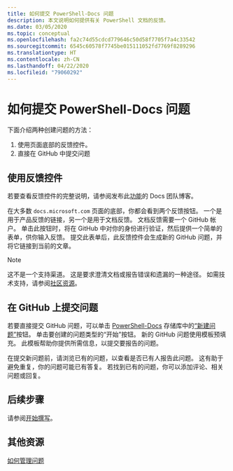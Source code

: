 ```yaml
---
title: 如何提交 PowerShell-Docs 问题
description: 本文说明如何提供有关 PowerShell 文档的反馈。
ms.date: 03/05/2020
ms.topic: conceptual
ms.openlocfilehash: fa2c74d55cdcd779646c50d58f7705f7a4c33542
ms.sourcegitcommit: 6545c60578f7745be015111052fd7769f8289296
ms.translationtype: HT
ms.contentlocale: zh-CN
ms.lasthandoff: 04/22/2020
ms.locfileid: "79060292"
---
```

# <a name="how-to-file-a-powershell-docs-issue"></a>如何提交 PowerShell-Docs 问题

下面介绍两种创建问题的方法：

1. 使用页面底部的反馈控件。
1. 直接在 GitHub 中提交问题

## <a name="using-the-feedback-controls"></a>使用反馈控件

若要查看反馈控件的完整说明，请参阅发布此[功能][feedback]的 Docs 团队博客。

在大多数 `docs.microsoft.com` 页面的底部，你都会看到两个反馈按钮。 一个是用于产品反馈的链接，另一个是用于文档反馈。 文档反馈需要一个 GitHub 帐户。 单击此按钮时，将在 GitHub 中对你的身份进行验证，然后提供一个简单的表单，供你输入反馈。 提交此表单后，此反馈控件会生成新的 GitHub 问题，并将它链接到当前的文章。

> [!NOTE]
> 这不是一个支持渠道。 这是要求澄清文档或报告错误和遗漏的一种途径。 如需技术支持，请参阅[社区资源](../community-support.md)。

## <a name="filing-issues-on-github"></a>在 GitHub 上提交问题

若要直接提交 GitHub 问题，可以单击 [PowerShell-Docs][docs-issues] 存储库中的[“新建问题”][new-issue]按钮。 单击要创建的问题类型的“开始”按钮。 新的 GitHub 问题使用模板预填充。 此模板帮助你提供所需信息，以提交要报告的问题。

在提交新问题前，请浏览已有的问题，以查看是否已有人报告此问题。 这有助于避免重复，你的问题可能已有答复。 若找到已有的问题，你可以添加评论、相关问题或回复。

## <a name="next-steps"></a>后续步骤

请参阅[开始撰写](get-started-writing.md)。

## <a name="additional-resources"></a>其他资源

[如何管理问题](managing-issues.md)

<!-- reference links -->
[feedback]: /teamblog/a-new-feedback-system-is-coming-to-docs
[new-issue]: https://github.com/MicrosoftDocs/PowerShell-Docs/issues/new/choose
[docs-issues]: https://github.com/MicrosoftDocs/PowerShell-Docs/issues
